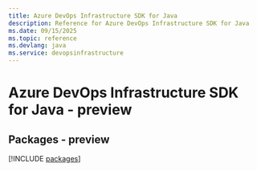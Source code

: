 ```yaml
---
title: Azure DevOps Infrastructure SDK for Java
description: Reference for Azure DevOps Infrastructure SDK for Java
ms.date: 09/15/2025
ms.topic: reference
ms.devlang: java
ms.service: devopsinfrastructure
---
```

# Azure DevOps Infrastructure SDK for Java - preview
## Packages - preview
[!INCLUDE [packages](devops-infrastructure-index.md)]